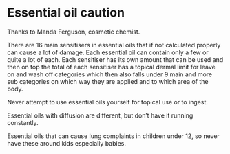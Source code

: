<!--
source: gpt-3 + jph editing
tags: triggers warnings
-->

# Essential oil caution

Thanks to Manda Ferguson, cosmetic chemist.

There are 16 main sensitisers in essential oils that if not calculated properly can cause a lot of damage. Each essential oil can contain only a few or quite a lot of each. Each sensitiser has its own amount that can be used and then on top the total of each sensitiser has a topical dermal limit for leave on and wash off categories which then also falls under 9 main and more sub categories on which way they are applied and to which area of the body.

Never attempt to use essential oils yourself for topical use or to ingest.

Essential oils with diffusion are different, but don’t have it running constantly.

Essential oils that can cause lung complaints in children under 12, so never have these around kids especially babies.

